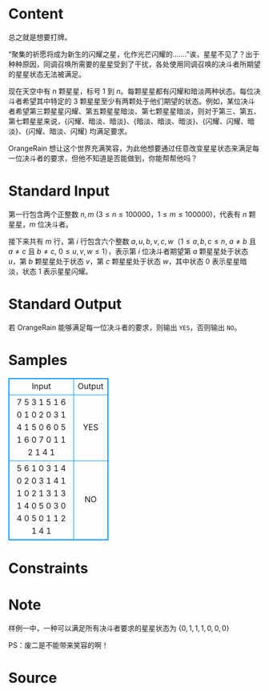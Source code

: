 
# Content

总之就是想要打牌。

“聚集的祈愿将成为新生的闪耀之星，化作光芒闪耀的.......”诶，星星不见了？出于种种原因，同调召唤所需要的星星受到了干扰，各处使用同调召唤的决斗者所期望的星星状态无法被满足。

现在天空中有 $n$ 颗星星，标号 $1$ 到 $n$。每颗星星都有闪耀和暗淡两种状态。每位决斗者希望其中特定的 $3$ 颗星星至少有两颗处于他们期望的状态。例如，某位决斗者希望第三颗星星闪耀、第五颗星星暗淡、第七颗星星暗淡，则对于第三、第五、第七颗星星来说，{闪耀、暗淡、暗淡}、{暗淡、暗淡、暗淡}、{闪耀、闪耀、暗淡}、{闪耀、暗淡、闪耀} 均满足要求。

OrangeRain 想让这个世界充满笑容，为此他想要通过任意改变星星状态来满足每一位决斗者的要求，但他不知道是否能做到，你能帮帮他吗？

# Standard Input

第一行包含两个正整数 $n,m$ ($3 \leq n \leq 100000$，$1 \leq m \leq 100000$)，代表有 $n$ 颗星星，$m$ 位决斗者。

接下来共有 $m$ 行，第 $i$ 行包含六个整数 $a,u,b,v,c,w$（$1 \leq a,b,c \leq n$, $a \neq b$ 且 $a \neq c$ 且 $b \neq c$, $0 \leq u,v,w \leq 1$），表示第 $i$ 位决斗者期望第 $a$ 颗星星处于状态 $u$，第 $b$ 颗星星处于状态 $v$，第 $c$ 颗星星处于状态 $w$，其中状态 $0$ 表示星星暗淡，状态 $1$ 表示星星闪耀。

# Standard Output

若 OrangeRain 能够满足每一位决斗者的要求，则输出 `YES`，否则输出 `NO`。

# Samples

<style>
        table,table tr th, table tr td { border:1px solid #0094ff; }
        table { width: 200px; min-height: 25px; line-height: 25px; text-align: center; border-collapse: collapse;}   
    </style>
<table>
	<tr>
		<td>Input</td>
		<td>Output</td>
	</tr>
<tr><td>7 5
3 1 5 1 6 0
1 0 2 0 3 1
4 1 5 0 6 0
5 1 6 0 7 0
1 1 2 1 4 1</td><td>YES</td></tr><tr><td>5 6
1 0 3 1 4 0
2 0 3 1 4 1
1 0 2 1 3 1
3 1 4 0 5 0
3 0 4 0 5 0
1 1 2 1 4 1</td><td>NO</td></tr></table>


# Constraints



# Note

样例一中，一种可以满足所有决斗者要求的星星状态为 $\{0,1,1,1,0,0,0\}$

PS：废二是不能带来笑容的啊！

# Source


